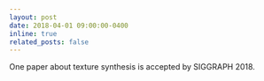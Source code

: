 ```yaml
---
layout: post
date: 2018-04-01 09:00:00-0400
inline: true
related_posts: false
---
```


One paper about texture synthesis is accepted by SIGGRAPH 2018.